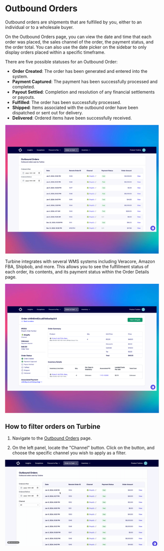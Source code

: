 # Outbound Orders

Outbound orders are shipments that are fulfilled by you, either to an individual or to a wholesale buyer. 

On the Outbound Orders page, you can view the date and time that each order was placed, the sales channel of the order, the payment status, and the order total. You can also use the date picker on the sidebar to only display orders placed within a specific timeframe.

There are five possible statuses for an Outbound Order:

* **Order Created**: The order has been generated and entered into the system.
* **Payment Captured**: The payment has been successfully processed and completed.
* **Payout Settled**: Completion and resolution of any financial settlements or payouts.
* **Fulfilled**: The order has been successfully processed.
* **Shipped**: Items associated with the outbound order have been dispatched or sent out for delivery.
* **Delivered**: Ordered items have been successfully received.

![Order Index Page](../../static/img/outbound_orders.png)

Turbine integrates with several WMS systems including Veracore, Amazon FBA, Shipbob, and more. This allows you to see the fulfillment status of each order, its contents, and its payment status within the Order Details page.

![Order Index Page](../../static/img/outbound_orders2.png)

## How to filter orders on Turbine

1. Navigate to the [Outbound Orders](https://app.helloturbine.com/app/outbound-orders) page.

2. On the left panel, locate the "Channel" button. Click on the button, and choose the specific channel you wish to apply as a filter.

![Order Index Page](../../static/img/filter_order.gif)
